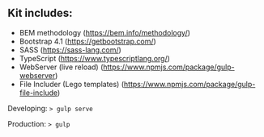 ## Kit includes:
- BEM methodology (https://bem.info/methodology/)
- Bootstrap 4.1 (https://getbootstrap.com/)
- SASS (https://sass-lang.com/)
- TypeScript (https://www.typescriptlang.org/)
- WebServer (live reload) (https://www.npmjs.com/package/gulp-webserver)
- File Includer (Lego templates) (https://www.npmjs.com/package/gulp-file-include)

Developing:
```> gulp serve```

Production:
```> gulp```
